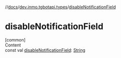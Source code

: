 //[docs](../../index.md)/[dev.inmo.tgbotapi.types](index.md)/[disableNotificationField](disable-notification-field.md)



# disableNotificationField  
[common]  
Content  
const val [disableNotificationField](disable-notification-field.md): [String](https://kotlinlang.org/api/latest/jvm/stdlib/kotlin/-string/index.html)  



